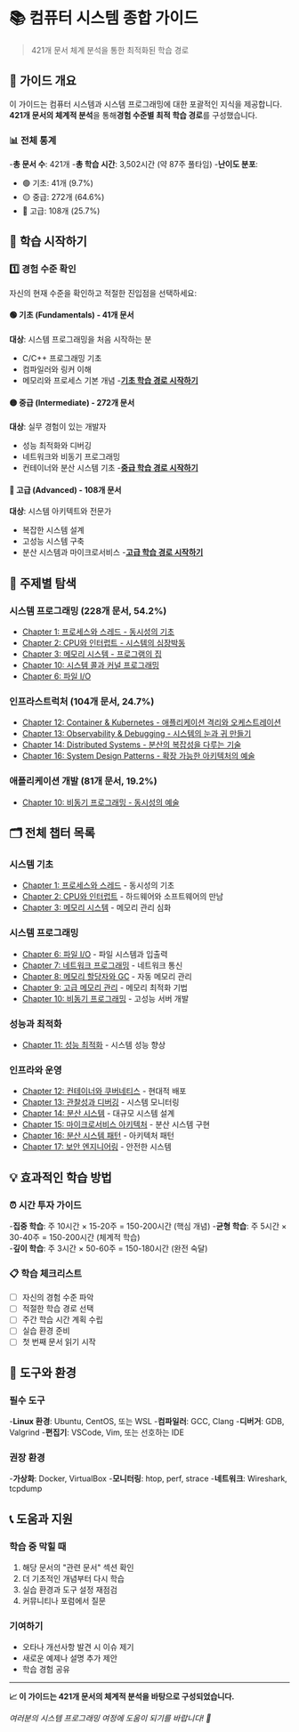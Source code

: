 # 📚 컴퓨터 시스템 종합 가이드

> 421개 문서 체계 분석을 통한 최적화된 학습 경로

## 🎯 가이드 개요

이 가이드는 컴퓨터 시스템과 시스템 프로그래밍에 대한 포괄적인 지식을 제공합니다.
**421개 문서의 체계적 분석**을 통해**경험 수준별 최적 학습 경로**를 구성했습니다.

### 📊 전체 통계

-**총 문서 수**: 421개
-**총 학습 시간**: 3,502시간 (약 87주 풀타임)
-**난이도 분포**:

- 🟢 기초: 41개 (9.7%)
- 🟡 중급: 272개 (64.6%)
- 🔴 고급: 108개 (25.7%)

## 🚀 학습 시작하기

### 1️⃣ 경험 수준 확인

자신의 현재 수준을 확인하고 적절한 진입점을 선택하세요:

#### 🟢 기초 (Fundamentals) - 41개 문서

**대상**: 시스템 프로그래밍을 처음 시작하는 분

- C/C++ 프로그래밍 기초
- 컴파일러와 링커 이해
- 메모리와 프로세스 기본 개념
-**[기초 학습 경로 시작하기](./learning-paths/fundamentals/)**

#### 🟡 중급 (Intermediate) - 272개 문서  

**대상**: 실무 경험이 있는 개발자

- 성능 최적화와 디버깅
- 네트워크와 비동기 프로그래밍
- 컨테이너와 분산 시스템 기초
-**[중급 학습 경로 시작하기](./learning-paths/intermediate/)**

#### 🔴 고급 (Advanced) - 108개 문서

**대상**: 시스템 아키텍트와 전문가

- 복잡한 시스템 설계
- 고성능 시스템 구축
- 분산 시스템과 마이크로서비스
-**[고급 학습 경로 시작하기](./learning-paths/advanced/)**

## 📖 주제별 탐색

### 시스템 프로그래밍 (228개 문서, 54.2%)

- [Chapter 1: 프로세스와 스레드 - 동시성의 기초](./chapter-01-process-thread/)
- [Chapter 2: CPU와 인터럽트 - 시스템의 심장박동](./chapter-02-cpu-interrupt/)
- [Chapter 3: 메모리 시스템 - 프로그램의 집](./chapter-03-memory-system/)
- [Chapter 10: 시스템 콜과 커널 프로그래밍](./chapter-10-syscall-kernel/)
- [Chapter 6: 파일 I/O](./chapter-06-file-io/)

### 인프라스트럭처 (104개 문서, 24.7%)

- [Chapter 12: Container & Kubernetes - 애플리케이션 격리와 오케스트레이션](./chapter-13-container-kubernetes/)
- [Chapter 13: Observability & Debugging - 시스템의 눈과 귀 만들기](./chapter-12-observability-debugging/)
- [Chapter 14: Distributed Systems - 분산의 복잡성을 다루는 기술](./chapter-14-distributed-systems/)
- [Chapter 16: System Design Patterns - 확장 가능한 아키텍처의 예술](./chapter-16-distributed-system-patterns/)

### 애플리케이션 개발 (81개 문서, 19.2%)

- [Chapter 10: 비동기 프로그래밍 - 동시성의 예술](./chapter-10-async-programming/)

## 🗂️ 전체 챕터 목록

### 시스템 기초

- [Chapter 1: 프로세스와 스레드](./chapter-01-process-thread/) - 동시성의 기초
- [Chapter 2: CPU와 인터럽트](./chapter-02-cpu-interrupt/) - 하드웨어와 소프트웨어의 만남  
- [Chapter 3: 메모리 시스템](./chapter-03-memory-system/) - 메모리 관리 심화

### 시스템 프로그래밍

- [Chapter 6: 파일 I/O](./chapter-06-file-io/) - 파일 시스템과 입출력
- [Chapter 7: 네트워크 프로그래밍](./chapter-07-network-programming/) - 네트워크 통신
- [Chapter 8: 메모리 할당자와 GC](./chapter-08-memory-allocator-gc/) - 자동 메모리 관리
- [Chapter 9: 고급 메모리 관리](./chapter-09-advanced-memory-management/) - 메모리 최적화 기법
- [Chapter 10: 비동기 프로그래밍](./chapter-10-async-programming/) - 고성능 서버 개발

### 성능과 최적화

- [Chapter 11: 성능 최적화](./chapter-11-performance-optimization/) - 시스템 성능 향상

### 인프라와 운영

- [Chapter 12: 컨테이너와 쿠버네티스](./chapter-13-container-kubernetes/) - 현대적 배포
- [Chapter 13: 관찰성과 디버깅](./chapter-12-observability-debugging/) - 시스템 모니터링
- [Chapter 14: 분산 시스템](./chapter-14-distributed-systems/) - 대규모 시스템 설계
- [Chapter 15: 마이크로서비스 아키텍처](./chapter-15-microservices-architecture/) - 분산 시스템 구현
- [Chapter 16: 분산 시스템 패턴](./chapter-16-distributed-system-patterns/) - 아키텍처 패턴
- [Chapter 17: 보안 엔지니어링](./chapter-17-security-engineering/) - 안전한 시스템

## 💡 효과적인 학습 방법

### ⏰ 시간 투자 가이드

-**집중 학습**: 주 10시간 × 15-20주 = 150-200시간 (핵심 개념)
-**균형 학습**: 주 5시간 × 30-40주 = 150-200시간 (체계적 학습)  
-**깊이 학습**: 주 3시간 × 50-60주 = 150-180시간 (완전 숙달)

### 📋 학습 체크리스트

- [ ] 자신의 경험 수준 파악
- [ ] 적절한 학습 경로 선택
- [ ] 주간 학습 시간 계획 수립
- [ ] 실습 환경 준비
- [ ] 첫 번째 문서 읽기 시작

## 🔧 도구와 환경

### 필수 도구

-**Linux 환경**: Ubuntu, CentOS, 또는 WSL
-**컴파일러**: GCC, Clang
-**디버거**: GDB, Valgrind
-**편집기**: VSCode, Vim, 또는 선호하는 IDE

### 권장 환경

-**가상화**: Docker, VirtualBox
-**모니터링**: htop, perf, strace
-**네트워크**: Wireshark, tcpdump

## 📞 도움과 지원

### 학습 중 막힐 때

1. 해당 문서의 "관련 문서" 섹션 확인
2. 더 기초적인 개념부터 다시 학습
3. 실습 환경과 도구 설정 재점검
4. 커뮤니티나 포럼에서 질문

### 기여하기

- 오타나 개선사항 발견 시 이슈 제기
- 새로운 예제나 설명 추가 제안
- 학습 경험 공유

---

**📈 이 가이드는 421개 문서의 체계적 분석을 바탕으로 구성되었습니다.**

*여러분의 시스템 프로그래밍 여정에 도움이 되기를 바랍니다! 🚀*
